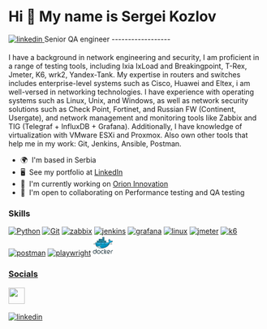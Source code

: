 Hi 👋 My name is Sergei Kozlov 
==============================

<a href="https://linkedin.com/in/sergei-kozlov-qa" target="_blank">
<img src=https://img.shields.io/badge/linkedin-%231E77B5.svg?&style=for-the-badge&logo=linkedin&logoColor=white alt=linkedin style="margin-bottom: 5px;" />
</a>
Senior QA engineer
------------------

I have a background in network engineering and security, I am proficient in a range of testing tools, including Ixia IxLoad and Breakingpoint, T-Rex, Jmeter, K6, wrk2, Yandex-Tank. My expertise in routers and switches includes enterprise-level systems such as Cisco, Huawei and Eltex, i am well-versed in networking technologies. I have experience with operating systems such as Linux, Unix, and Windows, as well as network security solutions such as Check Point, Fortinet, and Russian FW (Continent, Usergate), and network management and monitoring tools like Zabbix and TIG (Telegraf + InfluxDB + Grafana). Additionally, I have knowledge of virtualization with VMware ESXi and Proxmox. Also own other tools that help me in my work: Git, Jenkins, Ansible, Postman.

* 🌍  I'm based in Serbia
* 🖥️  See my portfolio at [LinkedIn](http://https://www.linkedin.com/in/sergei-kozlov-qa/)
* 🚀  I'm currently working on [Orion Innovation](http://https://www.orioninc.com/company/)
* 🤝  I'm open to collaborating on Performance testing and QA testing

### Skills

<p align="left">
<a href="https://www.python.org/" target="_blank" rel="noreferrer"><img src="https://raw.githubusercontent.com/danielcranney/readme-generator/main/public/icons/skills/python-colored.svg" width="36" height="36" alt="Python" /></a>
<a href="https://git-scm.com/" target="_blank" rel="noreferrer"><img src="https://raw.githubusercontent.com/danielcranney/readme-generator/main/public/icons/skills/git-colored.svg" width="36" height="36" alt="Git" /></a>
<a href="https://www.zabbix.com/" target="_blank" rel="noreferrer"><img src="https://blog.insane.engineer/images/logo_zabbix.png" width="36" height="36" alt="zabbix" /></a>
<a href="https://www.jenkins.io/" target="_blank" rel="noreferrer"><img src="https://blog.insane.engineer/images/jenkins_logo.png" width="36" height="36" alt="jenkins" /></a>
<a href="https://grafana.com/" target="_blank" rel="noreferrer"><img src="https://img.icons8.com/fluency/256/grafana.png" width="36" height="36" alt="grafana" /></a>
<a href="https://www.linux.org/" target="_blank" rel="noreferrer"><img src="https://img.icons8.com/color/256/linux.png" width="36" height="36" alt="linux" /></a>
<a href="https://jmeter.apache.org/" target="_blank" rel="noreferrer"><img src="https://jmeter.apache.org/images/jmeter_square.svg" width="36" height="36" alt="jmeter" /></a>
<a href="https://k6.io/" target="_blank" rel="noreferrer"><img src="https://upload.wikimedia.org/wikipedia/commons/thumb/e/ef/K6-logo.svg/1058px-K6-logo.svg.png" width="36" height="36" alt="k6" /></a>
<a href="https://www.postman.com/" target="_blank" rel="noreferrer"><img src="https://www.svgrepo.com/show/354202/postman-icon.svg" width="36" height="36" alt="postman" /></a>
<a href="https://playwright.dev/python/" target="_blank" rel="noreferrer"><img src="https://playwright.dev/python/img/playwright-logo.svg" width="36" height="36" alt="playwright" /></a>
<a href="https://www.docker.com/" target="_blank" rel="noreferrer"> <img src="https://raw.githubusercontent.com/devicons/devicon/master/icons/docker/docker-original-wordmark.svg" alt="docker" width="40" height="40"/>
</p>

### Socials

<p align="left"> <a href="https://www.linkedin.com/in/sergei-kozlov-qa/" target="_blank" rel="noreferrer"><img src="https://raw.githubusercontent.com/danielcranney/readme-generator/main/public/icons/socials/linkedin.svg" width="32" height="32" /></a></p>

<a href="https://linkedin.com/in/sergei-kozlov-qa" target="_blank">
<img src=https://img.shields.io/badge/linkedin-%231E77B5.svg?&style=for-the-badge&logo=linkedin&logoColor=white alt=linkedin style="margin-bottom: 5px;" />
</a>
